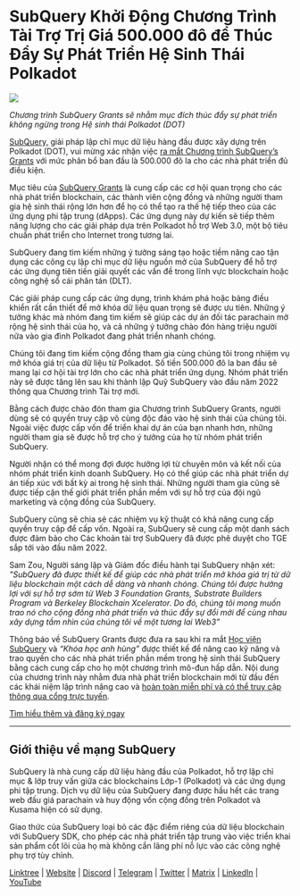 # SubQuery Khởi Động Chương Trình Tài Trợ Trị Giá 500.000 đô để Thúc Đẩy Sự Phát Triển Hệ Sinh Thái Polkadot

![](https://cdn-images-1.medium.com/max/800/1*LsQkybCuzuopypGKyKkPAA.png)

_Chương trình SubQuery Grants sẽ nhằm mục đích thúc đẩy sự phát triển không ngừng trong Hệ sinh thái Polkadot (DOT)_

[SubQuery,](https://subquery.network/) giải pháp lập chỉ mục dữ liệu hàng đầu được xây dựng trên Polkadot (DOT), vui mừng xác nhận việc [ra mắt Chương trình SubQuery’s Grants](https://subquery.network/grants) với mức phân bổ ban đầu là 500.000 đô la cho các nhà phát triển đủ điều kiện.

Mục tiêu của ​​[SubQuery Grants](https://subquery.network/grants) là cung cấp các cơ hội quan trọng cho các nhà phát triển blockchain, các thành viên cộng đồng và những người tham gia hệ sinh thái rộng lớn hơn để họ có thể tạo ra thế hệ tiếp theo của các ứng dụng phi tập trung (dApps). Các ứng dụng này dự kiến sẽ tiếp thêm năng lượng cho các giải pháp dựa trên Polkadot hỗ trợ Web 3.0, một bộ tiêu chuẩn phát triển cho Internet trong tương lai.

SubQuery đang tìm kiếm những ý tưởng sáng tạo hoặc tiềm năng cao tận dụng các công cụ lập chỉ mục dữ liệu nguồn mở của SubQuery để hỗ trợ các ứng dụng tiên tiến giải quyết các vấn đề trong lĩnh vực blockchain hoặc công nghệ sổ cái phân tán (DLT).

Các giải pháp cung cấp các ứng dụng, trình khám phá hoặc bảng điều khiển rất cần thiết để mở khóa dữ liệu quan trọng sẽ được ưu tiên. Những ý tưởng khác mà nhóm đang tìm kiếm sẽ giúp các dự án đối tác parachain mở rộng hệ sinh thái của họ, và cả những ý tưởng chào đón hàng triệu người nữa vào gia đình Polkadot đang phát triển nhanh chóng.

Chúng tôi đang tìm kiếm cộng đồng tham gia cùng chúng tôi trong nhiệm vụ mở khóa giá trị của dữ liệu từ Polkadot. Số tiền 500.000 đô la ban đầu sẽ mang lại cơ hội tài trợ lớn cho các nhà phát triển ứng dụng. Nhóm phát triển này sẽ được tăng lên sau khi thành lập Quỹ SubQuery vào đầu năm 2022 thông qua Chương trình Tài trợ mới.

Bằng cách được chào đón tham gia Chương trình SubQuery Grants, người dùng sẽ có quyền truy cập vô cùng độc đáo vào hệ sinh thái của chúng tôi. Ngoài việc được cấp vốn để triển khai dự án của bạn nhanh hơn, những người tham gia sẽ được hỗ trợ cho ý tưởng của họ từ nhóm phát triển SubQuery.

Người nhận có thể mong đợi được hưởng lợi từ chuyên môn và kết nối của nhóm phát triển kinh doanh SubQuery. Họ có thể giúp các nhà phát triển dự án tiếp xúc với bất kỳ ai trong hệ sinh thái. Những người tham gia cũng sẽ được tiếp cận thế giới phát triển phần mềm với sự hỗ trợ của đội ngũ marketing và cộng đồng của SubQuery.

SubQuery cũng sẽ chia sẻ các nhiệm vụ kỹ thuật có khả năng cung cấp quyền truy cập để cấp vốn. Ngoài ra, SubQuery sẽ cung cấp một danh sách được đảm bảo cho Các khoản tài trợ SubQuery đã được phê duyệt cho TGE sắp tới vào đầu năm 2022.

Sam Zou, Người sáng lập và Giám đốc điều hành tại SubQuery nhận xét: _"SubQuery đã được thiết kế để giúp các nhà phát triển mở khóa giá trị từ dữ liệu blockchain một cách dễ dàng và nhanh chóng. Chúng tôi được hưởng lợi với sự hỗ trợ sớm từ Web 3 Foundation Grants, Substrate Builders Program và Berkeley Blockchain Xcelerator. Do đó, chúng tôi mong muốn trao nó cho cộng đồng nhà phát triển và thúc đẩy sự đổi mới để cùng nhau xây dựng tầm nhìn của chúng tôi về một tương lai Web3”_

Thông báo về SubQuery Grants được đưa ra sau khi ra mắt [Học viện SubQuery](./20211018-subquery-launches-the-subquery-academy.md) và _“Khóa học anh hùng”_ được thiết kế để nâng cao kỹ năng và trao quyền cho các nhà phát triển phần mềm trong hệ sinh thái SubQuery bằng cách cung cấp cho họ một chương trình mô-đun hấp dẫn. Nội dung của chương trình này nhằm đưa nhà phát triển blockchain mới từ đầu đến các khái niệm lập trình nâng cao và [hoàn toàn miễn phí và có thể truy cập thông qua cổng trực tuyến](https://subquery.coassemble.com/unlock/dOKZW6O#/).

[Tìm hiểu thêm và đăng ký ngay](https://subquery.network/grants)

---

## Giới thiệu về mạng SubQuery

SubQuery là nhà cung cấp dữ liệu hàng đầu của Polkadot, hỗ trợ lập chỉ mục & lớp truy vấn giữa các blockchains Lớp-1 (Polkadot) và các ứng dụng phi tập trung. Dịch vụ dữ liệu của SubQuery đang được hầu hết các trang web đấu giá parachain và huy động vốn cộng đồng trên Polkadot và Kusama hiện có sử dụng.

Giao thức của SubQuery loại bỏ các đặc điểm riêng của dữ liệu blockchain với SubQuery SDK, cho phép các nhà phát triển tập trung vào việc triển khai sản phẩm cốt lõi của họ mà không cần lãng phí nỗ lực vào các công nghệ phụ trợ tùy chỉnh.

[Linktree](https://linktr.ee/subquerynetwork) | [Website](https://subquery.network/) | [Discord](https://discord.com/invite/78zg8aBSMG) | [Telegram](https://t.me/subquerynetwork) | [Twitter](https://twitter.com/subquerynetwork) | [Matrix](https://matrix.to/#/#subquery:matrix.org) | [LinkedIn](https://www.linkedin.com/company/subquery) | [YouTube](https://www.youtube.com/channel/UCi1a6NUUjegcLHDFLr7CqLw)
